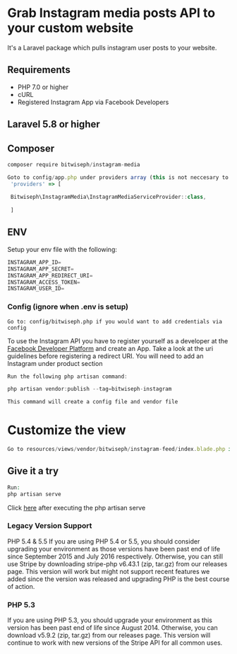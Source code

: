 # Grab Instagram media posts API to your custom website
It's a Laravel package which pulls instagram user posts to your website.
 
## Requirements 
- PHP 7.0 or higher
- cURL
- Registered Instagram App via Facebook Developers

## Laravel 5.8 or higher
## Composer
```javascript
composer require bitwiseph/instagram-media
```

```javascript
Goto to config/app.php under providers array (this is not neccesary to Laravel 5.8 or higher)
 'providers' => [
 
 Bitwiseph\InstagramMedia\InstagramMediaServiceProvider::class,
 
 ] 
```


## ENV
Setup your env file with the following:
```python
INSTAGRAM_APP_ID=
INSTAGRAM_APP_SECRET=
INSTAGRAM_APP_REDIRECT_URI=
INSTAGRAM_ACCESS_TOKEN=
INSTAGRAM_USER_ID=
````
### Config (ignore when .env is setup)
```javascrip
Go to: config/bitwiseph.php if you would want to add credentials via config
```

To use the Instagram API you have to register yourself as a developer at the [Facebook Developer Platform](https://developer.facebook.com) and create an App. Take a look at the uri guidelines before registering a redirect URI. You will need to add an Instagram under product section

```javascript
Run the following php artisan command:

php artisan vendor:publish --tag=bitwiseph-instagram

This command will create a config file and vendor file
```
# Customize the view
```javascript
Go to resources/views/vendor/bitwiseph/instagram-feed/index.blade.php if you would want to edit the design
```

## Give it a try
```php
Run:
php artisan serve
```
Click [here](http://127.0.0.1:8000/instagram/posts) after executing the php artisan serve




### Legacy Version Support
PHP 5.4 & 5.5
If you are using PHP 5.4 or 5.5, you should consider upgrading your environment as those versions have been past end of life since September 2015 and July 2016 respectively. Otherwise, you can still use Stripe by downloading stripe-php v6.43.1 (zip, tar.gz) from our releases page. This version will work but might not support recent features we added since the version was released and upgrading PHP is the best course of action.

### PHP 5.3
If you are using PHP 5.3, you should upgrade your environment as this version has been past end of life since August 2014. Otherwise, you can download v5.9.2 (zip, tar.gz) from our releases page. This version will continue to work with new versions of the Stripe API for all common uses.
